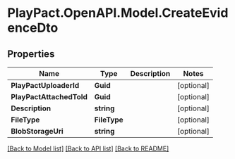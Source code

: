 # PlayPact.OpenAPI.Model.CreateEvidenceDto

## Properties

Name | Type | Description | Notes
------------ | ------------- | ------------- | -------------
**PlayPactUploaderId** | **Guid** |  | [optional] 
**PlayPactAttachedToId** | **Guid** |  | [optional] 
**Description** | **string** |  | [optional] 
**FileType** | **FileType** |  | [optional] 
**BlobStorageUri** | **string** |  | [optional] 

[[Back to Model list]](../README.md#documentation-for-models) [[Back to API list]](../README.md#documentation-for-api-endpoints) [[Back to README]](../README.md)

